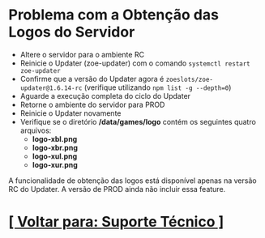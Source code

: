 # Problema com a Obtenção das Logos do Servidor

- Altere o servidor para o ambiente RC
- Reinicie o Updater (zoe-updater) com o comando `systemctl restart zoe-updater`
- Confirme que a versão do Updater agora é `zoeslots/zoe-updater@1.6.14-rc` (verifique utilizando `npm list -g --depth=0`)
- Aguarde a execução completa do ciclo do Updater
- Retorne o ambiente do servidor para PROD
- Reinicie o Updater novamente
- Verifique se o diretório **/data/games/logo** contém os seguintes quatro arquivos:
    + **logo-xbl.png**
    + **logo-xbr.png**
    + **logo-xul.png**
    + **logo-xur.png**

A funcionalidade de obtenção das logos está disponível apenas na versão RC do Updater. A versão de PROD ainda não incluir essa feature.

# [[ Voltar para: Suporte Técnico ]](./1-suporte-tecnico.md)